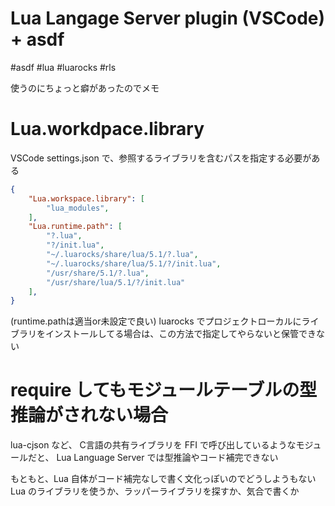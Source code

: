 # Lua Langage Server plugin (VSCode) + asdf

#asdf #lua #luarocks #rls

使うのにちょっと癖があったのでメモ


# Lua.workdpace.library

VSCode settings.json で、参照するライブラリを含むパスを指定する必要がある

```json
{
    "Lua.workspace.library": [
        "lua_modules",
    ],
    "Lua.runtime.path": [
        "?.lua",
        "?/init.lua",
        "~/.luarocks/share/lua/5.1/?.lua",
        "~/.luarocks/share/lua/5.1/?/init.lua",
        "/usr/share/5.1/?.lua",
        "/usr/share/lua/5.1/?/init.lua"
    ],
}
```
(runtime.pathは適当or未設定で良い)
luarocks でプロジェクトローカルにライブラリをインストールしてる場合は、この方法で指定してやらないと保管できない


# require してもモジュールテーブルの型推論がされない場合

lua-cjson など、 C言語の共有ライブラリを FFI で呼び出しているようなモジュールだと、
Lua Language Server では型推論やコード補完できない

もともと、Lua 自体がコード補完なしで書く文化っぽいのでどうしようもない
Lua のライブラリを使うか、ラッパーライブラリを探すか、気合で書くか



